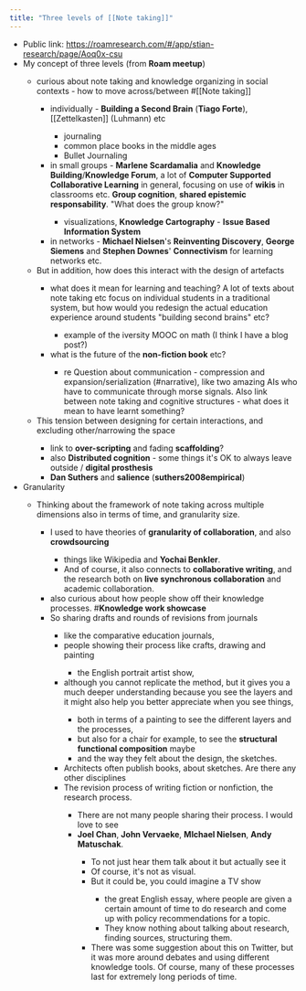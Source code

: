 ```yaml
---
title: "Three levels of [[Note taking]]"
---
```


- Public link: https://roamresearch.com/#/app/stian-research/page/Aoq0x-csu<span id='YsATRjRBf'/>
- My concept of three levels (from **Roam meetup**)<span id='up0dcx3UL'/>
    - curious about note taking and knowledge organizing in social contexts - how to move across/between #[[Note taking]]<span id='qH1rneTOE'/>
        - individually - **Building a Second Brain** (**Tiago Forte**), [[Zettelkasten]] (Luhmann) etc<span id='kohE3ySLn'/>
            - journaling<span id='V2YUg-YiW'/>
            - common place books in the middle ages<span id='DMkv-kFQI'/>
            - Bullet Journaling<span id='srEBa5j59'/>
        - in small groups - **Marlene Scardamalia** and **Knowledge Building**/**Knowledge Forum**, a lot of **Computer Supported Collaborative Learning** in general, focusing on use of **wikis** in classrooms etc. **Group cognition**, **shared epistemic responsability**. "What does the group know?"<span id='qFSLMH_tW'/>
            - visualizations, **Knowledge Cartography** - **Issue Based Information System**<span id='54gElOzK6'/>
        - in networks - **Michael Nielsen**'s **Reinventing Discovery**, **George Siemens** and **Stephen Downes**' **Connectivism** for learning networks etc.<span id='x0Zw-vyAo'/>
    - But in addition, how does this interact with the design of artefacts<span id='JMGoSBFQD'/>
        - what does it mean for learning and teaching? A lot of texts about note taking etc focus on individual students in a traditional system, but how would you redesign the actual education experience around students "building second brains" etc?<span id='IX_eONeax'/>
            - example of the iversity MOOC on math (I think I have a blog post?)<span id='7UAa3y4bG'/>
        - what is the future of the **non-fiction book** etc?<span id='47jwWZj5E'/>
            - re Question about communication - compression and expansion/serialization (#narrative), like two amazing AIs who have to communicate through morse signals. Also link between note taking and cognitive structures - what does it mean to have learnt something?<span id='nHaqQY_7b'/><span id='CtCq5XgTb'/>
    - This tension between designing for certain interactions, and excluding other/narrowing the space<span id='jm4NVdyoP'/>
        - link to **over-scripting** and fading **scaffolding**?<span id='N4jVqCq4w'/>
        - also **Distributed cognition** - some things it's OK to always leave outside / **digital prosthesis**<span id='MWAXEu_iS'/>
        - **Dan Suthers** and **salience** (**suthers2008empirical**)<span id='6W94y2kaG'/>
- Granularity<span id='8vG_xmp3n'/>
    - Thinking about the framework of note taking across multiple dimensions also in terms of time, and granularity size.<span id='wn1ORYTwo'/>
        - I used to have theories of **granularity of collaboration**, and also **crowdsourcing**<span id='I2it-gqBi'/>
            - things like Wikipedia and **Yochai Benkler**.<span id='cQx3H-0Co'/>
            - And of course, it also connects to **collaborative writing**, and the research both on **live synchronous collaboration** and academic collaboration.<span id='qwx7aIdC6'/>
        - also curious about how people show off their knowledge processes.  #**Knowledge work showcase**<span id='2Lo2Nd7bH'/>
        - So sharing drafts and rounds of revisions from journals<span id='ndYukEeYf'/>
            - like the comparative education journals,<span id='25s3sREZl'/>
            - people showing their process like crafts, drawing and painting<span id='XNZAdWvpq'/>
                - the English portrait artist show,<span id='8gaNUPzzm'/>
            - although you cannot replicate the method, but it gives you a much deeper understanding because you see the layers and it might also help you better appreciate when you see things,<span id='Ea5dR4_m7'/>
                - both in terms of a painting to see the different layers and the processes,<span id='MzuiS-wpW'/>
                - but also for a chair for example, to see the **structural functional composition** maybe<span id='cla2_Zc1N'/>
                - and the way they felt about the design, the sketches.<span id='3o9rrEaH9'/>
            - Architects often publish books, about sketches. Are there any other disciplines<span id='aDEMsb4Xx'/>
            - The revision process of writing fiction or nonfiction, the research process.<span id='fWsIP7V8i'/>
                - There are not many people sharing their process. I would love to see<span id='oKz6ZTNst'/>
                - **Joel Chan**, **John Vervaeke**, **MIchael Nielsen**, **Andy Matuschak**.<span id='VuEPVZtg1'/>
                    - To not just hear them talk about it but actually see it<span id='Tv1fkz8DH'/>
                    - Of course, it's not as visual.<span id='6-2YKjFtI'/>
                    - But it could be, you could imagine a TV show<span id='AgNxBc_OS'/>
                        - the great English essay, where people are given a certain amount of time to do research and come up with policy recommendations for a topic.<span id='5JJkL3HfY'/>
                        - They know nothing about talking about research, finding sources, structuring them.<span id='uVvfzjW-D'/>
                    - There was some suggestion about this on Twitter, but it was more around debates and using different knowledge tools. Of course, many of these processes last for extremely long periods of time.<span id='UUBla3fDV'/>
